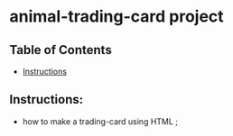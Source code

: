 # animal-trading-card project
 

## Table of Contents

* [Instructions](#instructions)


## Instructions: 
 * how to make a trading-card using HTML ;

 

 

